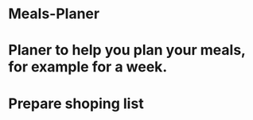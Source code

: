 # Meals-Planer

# Planer to help you plan your meals, for example for a week.

# Prepare shoping list
